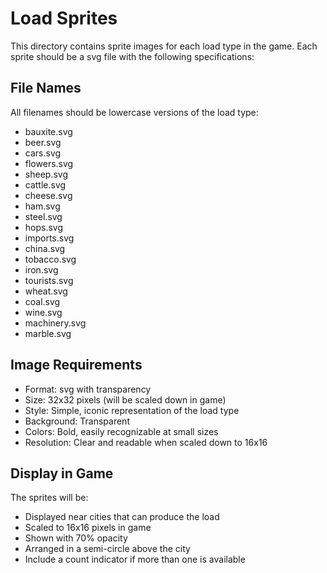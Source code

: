 # Load Sprites

This directory contains sprite images for each load type in the game. Each sprite should be a svg file with the following specifications:

## File Names
All filenames should be lowercase versions of the load type:
- bauxite.svg
- beer.svg
- cars.svg
- flowers.svg
- sheep.svg
- cattle.svg
- cheese.svg
- ham.svg
- steel.svg
- hops.svg
- imports.svg
- china.svg
- tobacco.svg
- iron.svg
- tourists.svg
- wheat.svg
- coal.svg
- wine.svg
- machinery.svg
- marble.svg

## Image Requirements
- Format: svg with transparency
- Size: 32x32 pixels (will be scaled down in game)
- Style: Simple, iconic representation of the load type
- Background: Transparent
- Colors: Bold, easily recognizable at small sizes
- Resolution: Clear and readable when scaled down to 16x16

## Display in Game
The sprites will be:
- Displayed near cities that can produce the load
- Scaled to 16x16 pixels in game
- Shown with 70% opacity
- Arranged in a semi-circle above the city
- Include a count indicator if more than one is available 